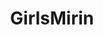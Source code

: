 ---
title: GirlsMirin
crosslinks:
- pmstealyogirl
- 4chan
- gifs
- GirlsMirinGirls
- pics
- hapas
- OldSchoolCool
- UnexpectedRT
- happy
- Delraymisfits
- hamiltonmusical
- SuddenlyGay
- emily_rudd
- PhotoshopRequest
- amiugly
- aww
- dankchristianmemes
- niceguys
- waifuism
---